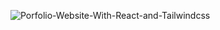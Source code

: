 ![Porfolio-Website-With-React-and-Tailwindcss](https://github.com/user-attachments/assets/9edf9dc1-11b6-467a-bac2-aafa1281374d)
